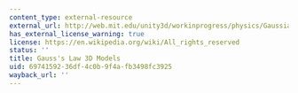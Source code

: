 ```yaml
---
content_type: external-resource
external_url: http://web.mit.edu/unity3d/workinprogress/physics/GaussianModelsWebBuilds/
has_external_license_warning: true
license: https://en.wikipedia.org/wiki/All_rights_reserved
status: ''
title: Gauss's Law 3D Models
uid: 69741592-36df-4c0b-9f4a-fb3498fc3925
wayback_url: ''
---
```

